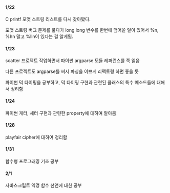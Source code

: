 #### 1/22

C printf 포맷 스트링 리스트를 다시 찾아봤다.

포맷 스트링 버그 문제를 풀다가 long long 변수를 한번에 덮어쓸 일이 있어서 %n, %hn 말고 %lln이 있다는 걸 알게됨.

#### 1/23

scatter 프로젝트 작업하면서 파이썬 argparse 모듈 레퍼런스를 쭉 읽음

다른 프로젝트도 argparse를 써서 파싱을 이쁘게 리팩토링 하면 좋을 듯

파이썬 덕 타이핑을 공부하고, 덕 타이핑 구현과 관련된 클래스의 특수 메소드들에 대해서 정리함

#### 1/24

파이썬 게터, 세터 구현과 관련한 property에 대하여 알아봄

#### 1/28

playfair cipher에 대하여 정리함

#### 1/31

함수형 프로그래밍 기초 공부

#### 2/1

자바스크립트 익명 함수 선언에 대한 공부
